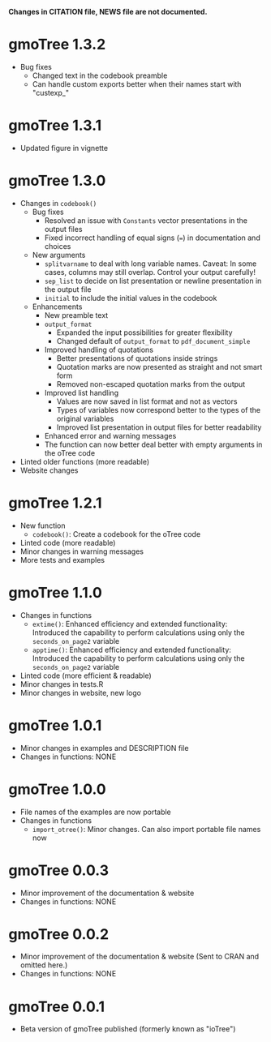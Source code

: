 **Changes in CITATION file,  NEWS file are not documented.**

# gmoTree 1.3.2

* Bug fixes
  * Changed text in the codebook preamble
  * Can handle custom exports better when their names start with "custexp_"

# gmoTree 1.3.1

* Updated figure in vignette

# gmoTree 1.3.0

* Changes in ```codebook()```
  * Bug fixes
    * Resolved an issue with ```Constants``` vector presentations in the output files
    * Fixed incorrect handling of equal signs (```=```) in documentation
    and choices
  * New arguments
      * ```splitvarname``` to deal with long variable names. Caveat: In some cases, columns may still overlap. Control your output carefully!
      * ```sep_list``` to decide on list presentation or newline presentation in the output file
      * ```initial``` to include the initial values in the codebook
  * Enhancements
    * New preamble text
    * ```output_format```
      * Expanded the input possibilities for greater flexibility
      * Changed default of ```output_format``` to ```pdf_document_simple```
    * Improved handling of quotations
      * Better presentations of quotations inside strings
      * Quotation marks are now presented as straight and not smart form
      * Removed non-escaped quotation marks from the output
    * Improved list handling
      * Values are now saved in list format and not as vectors
      * Types of variables now correspond better to the types of the original variables
      * Improved list presentation in output files for better readability
    * Enhanced error and warning messages
    * The function can now better deal better with empty arguments in the oTree code
* Linted older functions (more readable)
* Website changes

# gmoTree 1.2.1

* New function
  * ```codebook()```: Create a codebook for the oTree code
* Linted code (more readable)
* Minor changes in warning messages
* More tests and examples

# gmoTree 1.1.0

* Changes in functions
  * ```extime()```: Enhanced efficiency and extended functionality: Introduced the capability to perform calculations using only the ```seconds_on_page2``` variable
  * ```apptime()```: Enhanced efficiency and extended functionality: Introduced the capability to perform calculations using only the ```seconds_on_page2``` variable
* Linted code (more efficient & readable)
* Minor changes in tests.R
* Minor changes in website, new logo

# gmoTree 1.0.1

* Minor changes in examples and DESCRIPTION file
* Changes in functions: NONE

# gmoTree 1.0.0

* File names of the examples are now portable
* Changes in functions
  * ```import_otree()```: Minor changes. Can also import portable file names now

# gmoTree 0.0.3

* Minor improvement of the documentation & website
* Changes in functions: NONE

# gmoTree 0.0.2

* Minor improvement of the documentation & website (Sent to CRAN and omitted here.)
* Changes in functions: NONE

# gmoTree 0.0.1

* Beta version of gmoTree published (formerly known as "ioTree")

